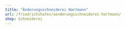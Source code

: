 ```yaml
---
title: "Änderungsschneiderei Hartmann"
url: /friedrichshafen/aenderungsschneiderei-hartmann/
shop: Schneiderei
---
```

